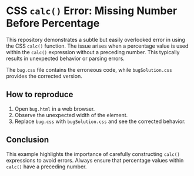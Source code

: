 # CSS `calc()` Error: Missing Number Before Percentage

This repository demonstrates a subtle but easily overlooked error in using the CSS `calc()` function.  The issue arises when a percentage value is used within the `calc()` expression without a preceding number.  This typically results in unexpected behavior or parsing errors.

The `bug.css` file contains the erroneous code, while `bugSolution.css` provides the corrected version.

## How to reproduce
1. Open `bug.html` in a web browser.
2. Observe the unexpected width of the element.
3. Replace `bug.css` with `bugSolution.css` and see the corrected behavior.

## Conclusion
This example highlights the importance of carefully constructing `calc()` expressions to avoid errors. Always ensure that percentage values within `calc()` have a preceding number.